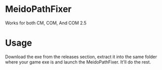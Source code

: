 # MeidoPathFixer

Works for both CM, COM, And COM 2.5

# Usage
Download the exe from the releases section, extract it into the same folder where your game exe is and launch the MeidoPathFixer. It'll do the rest.
